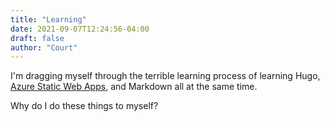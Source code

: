 ```yaml
---
title: "Learning"
date: 2021-09-07T12:24:56-04:00
draft: false
author: "Court"
---
```


I'm dragging myself through the terrible learning process of learning Hugo, [Azure Static Web Apps](https://azure.microsoft.com/en-us/services/app-service/static/#overview), and Markdown all at the same time.

Why do I do these things to myself?
